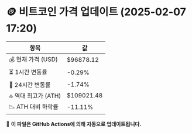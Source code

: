 # 🪙 비트코인 가격 업데이트 (2025-02-07 17:20)

| 항목                | 값 |
|--------------------|----------------|
| 💰 현재 가격 (USD) | $96878.12 |
| ⏳ 1시간 변동률    | -0.29% |
| 📆 24시간 변동률   | -1.74% |
| 🔝 역대 최고가 (ATH) | $109021.48 |
| 📉 ATH 대비 하락률 | -11.11% |

🔄 **이 파일은 GitHub Actions에 의해 자동으로 업데이트됩니다.**
